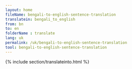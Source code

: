 ```yaml
---
layout: home
fileName: bengali-to-english-sentence-translation
translatein: bengali_to_english
from: bn
to: en
folderName : translate
lang: uk
permalink: /uk/bengali-to-english-sentence-translation
tool: bengali-to-english-sentence-translation
---
```

{% include section/translateinto.html %}